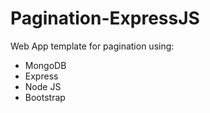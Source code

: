 # Pagination-ExpressJS
Web App template for pagination using: 

- MongoDB 
- Express
- Node JS
- Bootstrap
